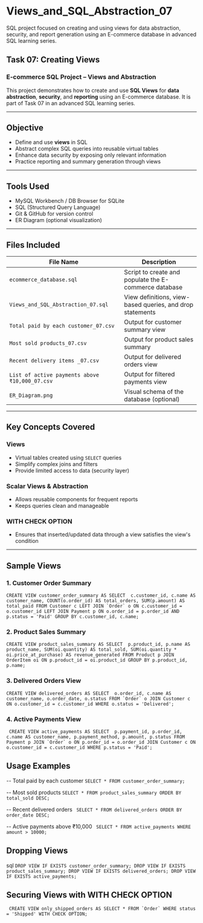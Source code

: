 # Views_and_SQL_Abstraction_07
SQL project focused on creating and using views for data abstraction, security, and report generation using an E-commerce database in advanced SQL learning series.
## Task 07: Creating Views  
### E-commerce SQL Project – Views and Abstraction

This project demonstrates how to create and use **SQL Views** for **data abstraction**, **security**, and **reporting** using an E-commerce database. It is part of Task 07 in an advanced SQL learning series.

---

##  Objective

- Define and use **views** in SQL
- Abstract complex SQL queries into reusable virtual tables
- Enhance data security by exposing only relevant information
- Practice reporting and summary generation through views
  
---

## Tools Used

- MySQL Workbench / DB Browser for SQLite  
- SQL (Structured Query Language)  
- Git & GitHub for version control  
- ER Diagram (optional visualization)

---

##  Files Included

| File Name                                      | Description                                               |
| ---------------------------------------------- | --------------------------------------------------------- |
| `ecommerce_database.sql`                       | Script to create and populate the E-commerce database     |
| `Views_and_SQL_Abstraction_07.sql`             | View definitions, view-based queries, and drop statements |
| `Total paid by each customer_07.csv`           | Output for customer summary view                          |
| `Most sold products_07.csv`                    | Output for product sales summary                          |
| `Recent delivery items _07.csv`                | Output for delivered orders view                          |
| `List of active payments above ₹10,000_07.csv` | Output for filtered payments view                         |
| `ER_Diagram.png`                               | Visual schema of the database (optional)                  |

---

## Key Concepts Covered

###  Views
- Virtual tables created using `SELECT` queries
- Simplify complex joins and filters
- Provide limited access to data (security layer)

###  Scalar Views & Abstraction
- Allows reusable components for frequent reports
- Keeps queries clean and manageable

###  WITH CHECK OPTION
-  Ensures that inserted/updated data through a view satisfies the view's condition
---

##  Sample Views

### 1. **Customer Order Summary**
``CREATE VIEW customer_order_summary AS
SELECT 
    c.customer_id,
    c.name AS customer_name,
    COUNT(o.order_id) AS total_orders,
    SUM(p.amount) AS total_paid
FROM Customer c
LEFT JOIN `Order` o ON c.customer_id = o.customer_id
LEFT JOIN Payment p ON o.order_id = p.order_id AND p.status = 'Paid'
GROUP BY c.customer_id, c.name; ``

### 2. Product Sales Summary
``
CREATE VIEW product_sales_summary AS
SELECT 
    p.product_id,
    p.name AS product_name,
    SUM(oi.quantity) AS total_sold,
    SUM(oi.quantity * oi.price_at_purchase) AS revenue_generated
FROM Product p
JOIN OrderItem oi ON p.product_id = oi.product_id
GROUP BY p.product_id, p.name;
``
### 3. Delivered Orders View
`` CREATE VIEW delivered_orders AS
SELECT 
    o.order_id,
    c.name AS customer_name,
    o.order_date,
    o.status
FROM `Order` o
JOIN Customer c ON o.customer_id = c.customer_id
WHERE o.status = 'Delivered';
``
### 4. Active Payments View
`` 
CREATE VIEW active_payments AS
SELECT 
    p.payment_id,
    p.order_id,
    c.name AS customer_name,
    p.payment_method,
    p.amount,
    p.status
FROM Payment p
JOIN `Order` o ON p.order_id = o.order_id
JOIN Customer c ON o.customer_id = c.customer_id
WHERE p.status = 'Paid';
``
## Usage Examples
-- Total paid by each customer
`SELECT * FROM customer_order_summary;`

-- Most sold products
`SELECT * FROM product_sales_summary ORDER BY total_sold DESC;`

-- Recent delivered orders
` SELECT * FROM delivered_orders ORDER BY order_date DESC;`

-- Active payments above ₹10,000
` SELECT * FROM active_payments WHERE amount > 10000;`

## Dropping Views
sql
``
DROP VIEW IF EXISTS customer_order_summary;
DROP VIEW IF EXISTS product_sales_summary;
DROP VIEW IF EXISTS delivered_orders;
DROP VIEW IF EXISTS active_payments;
``
## Securing Views with WITH CHECK OPTION
`` 
CREATE VIEW only_shipped_orders AS
SELECT * FROM `Order`
WHERE status = 'Shipped'
WITH CHECK OPTION;
``
